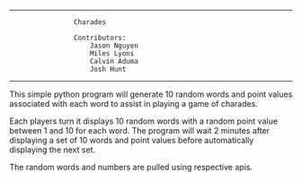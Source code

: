 **************************************************************
                    Charades

                    Contributors:
                        Jason Nguyen
                        Miles Lyons
                        Calvin Aduma
                        Josh Hunt

**************************************************************

This simple python program will generate 10 random words and point values associated with each word to assist in playing a game of charades.

Each players turn it displays 10 random words with a random point value between 1 and 10 for each word. The program will wait 2 minutes after displaying a set of 10 words and point values before automatically displaying the next set.

The random words and numbers are pulled using respective apis.
